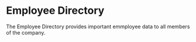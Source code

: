 # Employee Directory

The Employee Directory provides important emmployee data to all members of the company.